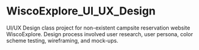 # WiscoExplore_UI_UX_Design
UI/UX Design class project for non-existent campsite reservation website WiscoExplore. Design process involved user research, user persona, color scheme testing, wireframing, and mock-ups.
